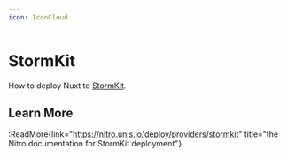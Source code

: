 ```yaml
---
icon: IconCloud
---
```


# StormKit

How to deploy Nuxt to [StormKit](https://app.stormkit.io/?referral=nuxtjs).

## Learn More

:ReadMore{link="https://nitro.unjs.io/deploy/providers/stormkit" title="the Nitro documentation for StormKit deployment"}
